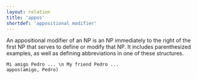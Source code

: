 ```yaml
---
layout: relation
title: 'appos'
shortdef: 'appositional modifier'
---
```


An appositional modifier of an NP is an NP immediately to the right of the first NP that serves to define or modify that NP. It includes parenthesized examples, as well as defining abbreviations in one of these structures.

~~~ sdparse
Mi amigo Pedro ... \n My friend Pedro ...
appos(amigo, Pedro)
~~~
<!-- Interlanguage links updated Út zář 29 20:31:43 CEST 2020 -->
